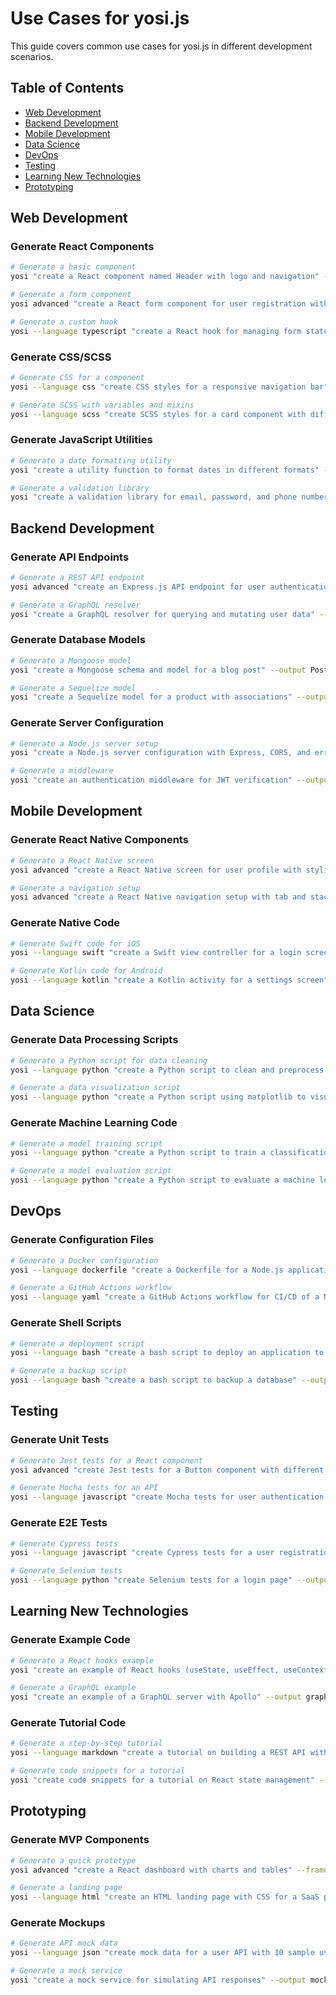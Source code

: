# Use Cases for yosi.js

This guide covers common use cases for yosi.js in different development scenarios.

## Table of Contents

- [Web Development](#web-development)
- [Backend Development](#backend-development)
- [Mobile Development](#mobile-development)
- [Data Science](#data-science)
- [DevOps](#devops)
- [Testing](#testing)
- [Learning New Technologies](#learning-new-technologies)
- [Prototyping](#prototyping)

## Web Development

### Generate React Components

```bash
# Generate a basic component
yosi "create a React component named Header with logo and navigation" --output Header.jsx

# Generate a form component
yosi advanced "create a React form component for user registration with validation" --framework react --language jsx --output RegisterForm.jsx

# Generate a custom hook
yosi --language typescript "create a React hook for managing form state" --output useForm.ts
```

### Generate CSS/SCSS

```bash
# Generate CSS for a component
yosi --language css "create CSS styles for a responsive navigation bar" --output navbar.css

# Generate SCSS with variables and mixins
yosi --language scss "create SCSS styles for a card component with different themes" --output card.scss
```

### Generate JavaScript Utilities

```bash
# Generate a date formatting utility
yosi "create a utility function to format dates in different formats" --output dateUtils.js

# Generate a validation library
yosi "create a validation library for email, password, and phone numbers" --output validators.js
```

## Backend Development

### Generate API Endpoints

```bash
# Generate a REST API endpoint
yosi advanced "create an Express.js API endpoint for user authentication" --framework express --output auth.js

# Generate a GraphQL resolver
yosi "create a GraphQL resolver for querying and mutating user data" --output userResolver.js
```

### Generate Database Models

```bash
# Generate a Mongoose model
yosi "create a Mongoose schema and model for a blog post" --output Post.js

# Generate a Sequelize model
yosi "create a Sequelize model for a product with associations" --output Product.js
```

### Generate Server Configuration

```bash
# Generate a Node.js server setup
yosi "create a Node.js server configuration with Express, CORS, and error handling" --output server.js

# Generate a middleware
yosi "create an authentication middleware for JWT verification" --output authMiddleware.js
```

## Mobile Development

### Generate React Native Components

```bash
# Generate a React Native screen
yosi advanced "create a React Native screen for user profile with styling" --framework "react native" --output ProfileScreen.js

# Generate a navigation setup
yosi advanced "create a React Native navigation setup with tab and stack navigators" --framework "react native" --output Navigation.js
```

### Generate Native Code

```bash
# Generate Swift code for iOS
yosi --language swift "create a Swift view controller for a login screen" --output LoginViewController.swift

# Generate Kotlin code for Android
yosi --language kotlin "create a Kotlin activity for a settings screen" --output SettingsActivity.kt
```

## Data Science

### Generate Data Processing Scripts

```bash
# Generate a Python script for data cleaning
yosi --language python "create a Python script to clean and preprocess CSV data" --output data_cleaner.py

# Generate a data visualization script
yosi --language python "create a Python script using matplotlib to visualize sales data" --output visualize_sales.py
```

### Generate Machine Learning Code

```bash
# Generate a model training script
yosi --language python "create a Python script to train a classification model using scikit-learn" --output train_model.py

# Generate a model evaluation script
yosi --language python "create a Python script to evaluate a machine learning model with cross-validation" --output evaluate_model.py
```

## DevOps

### Generate Configuration Files

```bash
# Generate a Docker configuration
yosi --language dockerfile "create a Dockerfile for a Node.js application" --output Dockerfile

# Generate a GitHub Actions workflow
yosi --language yaml "create a GitHub Actions workflow for CI/CD of a Node.js app" --output .github/workflows/ci.yml
```

### Generate Shell Scripts

```bash
# Generate a deployment script
yosi --language bash "create a bash script to deploy an application to a server" --output deploy.sh

# Generate a backup script
yosi --language bash "create a bash script to backup a database" --output backup.sh
```

## Testing

### Generate Unit Tests

```bash
# Generate Jest tests for a React component
yosi advanced "create Jest tests for a Button component with different states" --framework jest --language javascript --output Button.test.js

# Generate Mocha tests for an API
yosi --language javascript "create Mocha tests for user authentication API endpoints" --output auth.test.js
```

### Generate E2E Tests

```bash
# Generate Cypress tests
yosi --language javascript "create Cypress tests for a user registration flow" --output register.spec.js

# Generate Selenium tests
yosi --language python "create Selenium tests for a login page" --output test_login.py
```

## Learning New Technologies

### Generate Example Code

```bash
# Generate a React hooks example
yosi "create an example of React hooks (useState, useEffect, useContext)" --output hooks-example.jsx

# Generate a GraphQL example
yosi "create an example of a GraphQL server with Apollo" --output graphql-example.js
```

### Generate Tutorial Code

```bash
# Generate a step-by-step tutorial
yosi --language markdown "create a tutorial on building a REST API with Node.js and Express" --output rest-api-tutorial.md

# Generate code snippets for a tutorial
yosi "create code snippets for a tutorial on React state management" --output state-management-snippets.js
```

## Prototyping

### Generate MVP Components

```bash
# Generate a quick prototype
yosi advanced "create a React dashboard with charts and tables" --framework react --language jsx --output Dashboard.jsx

# Generate a landing page
yosi --language html "create an HTML landing page with CSS for a SaaS product" --output landing.html
```

### Generate Mockups

```bash
# Generate API mock data
yosi --language json "create mock data for a user API with 10 sample users" --output mock-users.json

# Generate a mock service
yosi "create a mock service for simulating API responses" --output mockService.js
```
